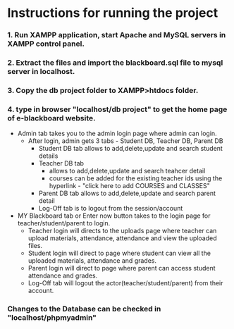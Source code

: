 # Instructions for running the project

### 1. Run XAMPP application, start Apache and MySQL servers in XAMPP control panel.

### 2. Extract the files and import the blackboard.sql file to mysql server in localhost.

### 3. Copy the db project folder to XAMPP>htdocs folder.

### 4. type in browser "localhost/db project" to get the home page of e-blackboard website.

* Admin tab takes you to the admin login page where admin can login.
	* After login, admin gets 3 tabs - Student DB, Teacher DB, Parent DB
		* Student DB tab allows to add,delete,update and search student details
		* Teacher DB tab 
			* allows to add,delete,update and search teahcer detail
			* courses can be added for the existing teacher ids using the hyperlink - "click here to add COURSES and CLASSES"
		* Parent DB tab allows to add,delete,update and search parent detail
		* Log-Off tab is to logout from the session/account
* MY Blackboard tab or Enter now button takes to the login page for teacher/student/parent to login.
	* Teacher login will directs to the uploads page where teacher can upload materials, attendance, attendance and view the uploaded files.
	* Student login will direct to page where student can view all the uploaded materials, attendance and grades.
	* Parent login will direct to page where parent can access student attendance and grades.
	* Log-Off tab will logout the actor(teacher/student/parent) from their account.

### Changes to the Database can be checked in "localhost/phpmyadmin" 
